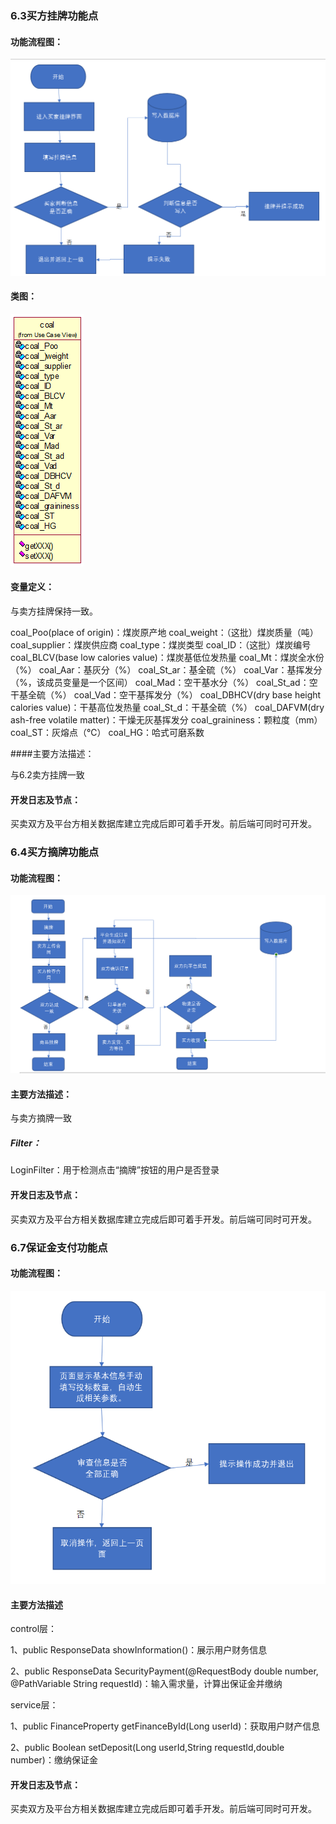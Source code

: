  ### 6.3买方挂牌功能点

#### 功能流程图：

![](./imgs/imgs347/mg.png)

#### 类图：

![](./imgs/6.5images/coal.PNG)

#### 变量定义：

与卖方挂牌保持一致。

coal_Poo(place of origin)：煤炭原产地 coal_weight：（这批）煤炭质量（吨） coal_supplier：煤炭供应商 coal_type：煤炭类型 coal_ID：（这批）煤炭编号 coal_BLCV(base low calories value)：煤炭基低位发热量 coal_Mt：煤炭全水份（%） coal_Aar：基灰分（%） coal_St_ar：基全硫（%） coal_Var：基挥发分（%，该成员变量是一个区间） coal_Mad：空干基水分（%） coal_St_ad：空干基全硫（%） coal_Vad：空干基挥发分（%） coal_DBHCV(dry base height calories value)：干基高位发热量 coal_St_d：干基全硫（%） coal_DAFVM(dry ash-free volatile matter)：干燥无灰基挥发分 coal_graininess：颗粒度（mm） coal_ST：灰熔点（℃） coal_HG：哈式可磨系数

####主要方法描述：

与6.2卖方挂牌一致

#### 开发日志及节点：

买卖双方及平台方相关数据库建立完成后即可着手开发。前后端可同时可开发。

### 6.4买方摘牌功能点

#### 功能流程图：

![](./imgs/imgs347/mz.png)

#### 主要方法描述：

与卖方摘牌一致

##### Filter：

LoginFilter：用于检测点击“摘牌”按钮的用户是否登录

#### 开发日志及节点：

买卖双方及平台方相关数据库建立完成后即可着手开发。前后端可同时可开发。

### 6.7保证金支付功能点

#### 功能流程图：

![](./imgs/imgs347/bzj.png)

#### 主要方法描述

control层：

1、public ResponseData showInformation()：展示用户财务信息

2、public ResponseData SecurityPayment(@RequestBody double number, @PathVariable String requestId)：输入需求量，计算出保证金并缴纳

service层：

1、public FinanceProperty getFinanceById(Long userId)：获取用户财产信息

2、public Boolean setDeposit(Long userId,String requestId,double number)：缴纳保证金

#### 开发日志及节点：

买卖双方及平台方相关数据库建立完成后即可着手开发。前后端可同时可开发。


